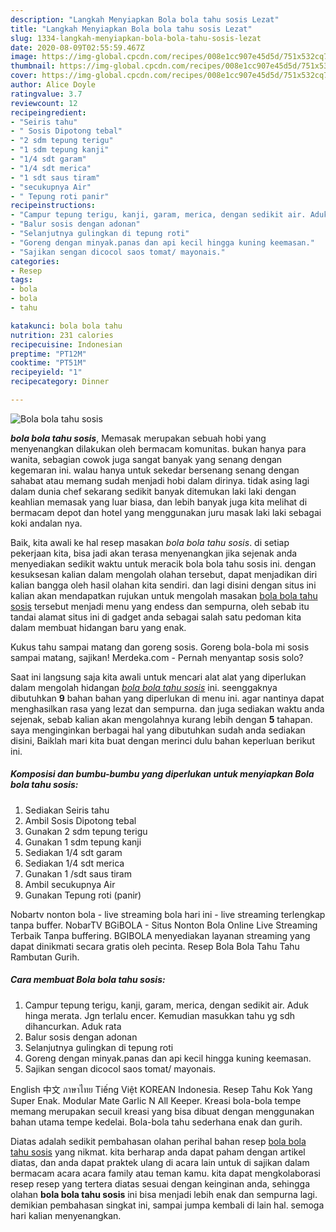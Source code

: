 ```yaml
---
description: "Langkah Menyiapkan Bola bola tahu sosis Lezat"
title: "Langkah Menyiapkan Bola bola tahu sosis Lezat"
slug: 1334-langkah-menyiapkan-bola-bola-tahu-sosis-lezat
date: 2020-08-09T02:55:59.467Z
image: https://img-global.cpcdn.com/recipes/008e1cc907e45d5d/751x532cq70/bola-bola-tahu-sosis-foto-resep-utama.jpg
thumbnail: https://img-global.cpcdn.com/recipes/008e1cc907e45d5d/751x532cq70/bola-bola-tahu-sosis-foto-resep-utama.jpg
cover: https://img-global.cpcdn.com/recipes/008e1cc907e45d5d/751x532cq70/bola-bola-tahu-sosis-foto-resep-utama.jpg
author: Alice Doyle
ratingvalue: 3.7
reviewcount: 12
recipeingredient:
- "Seiris tahu"
- " Sosis Dipotong tebal"
- "2 sdm tepung terigu"
- "1 sdm tepung kanji"
- "1/4 sdt garam"
- "1/4 sdt merica"
- "1 sdt saus tiram"
- "secukupnya Air"
- " Tepung roti panir"
recipeinstructions:
- "Campur tepung terigu, kanji, garam, merica, dengan sedikit air. Aduk hinga merata. Jgn terlalu encer. Kemudian masukkan tahu yg sdh dihancurkan. Aduk rata"
- "Balur sosis dengan adonan"
- "Selanjutnya gulingkan di tepung roti"
- "Goreng dengan minyak.panas dan api kecil hingga kuning keemasan."
- "Sajikan sengan dicocol saos tomat/ mayonais."
categories:
- Resep
tags:
- bola
- bola
- tahu

katakunci: bola bola tahu 
nutrition: 231 calories
recipecuisine: Indonesian
preptime: "PT12M"
cooktime: "PT51M"
recipeyield: "1"
recipecategory: Dinner

---
```



![Bola bola tahu sosis](https://img-global.cpcdn.com/recipes/008e1cc907e45d5d/751x532cq70/bola-bola-tahu-sosis-foto-resep-utama.jpg)

<b><i>bola bola tahu sosis</i></b>, Memasak merupakan sebuah hobi yang menyenangkan dilakukan oleh bermacam komunitas. bukan hanya para wanita, sebagian cowok juga sangat banyak yang senang dengan kegemaran ini. walau hanya untuk sekedar bersenang senang dengan sahabat atau memang sudah menjadi hobi dalam dirinya. tidak asing lagi dalam dunia chef sekarang sedikit banyak ditemukan laki laki dengan keahlian memasak yang luar biasa, dan lebih banyak juga kita melihat di bermacam depot dan hotel yang menggunakan juru masak laki laki sebagai koki andalan nya.

Baik, kita awali ke hal resep masakan <i>bola bola tahu sosis</i>. di setiap pekerjaan kita, bisa jadi akan terasa menyenangkan jika sejenak anda menyediakan sedikit waktu untuk meracik bola bola tahu sosis ini. dengan kesuksesan kalian dalam mengolah olahan tersebut, dapat menjadikan diri kalian bangga oleh hasil olahan kita sendiri. dan lagi disini dengan situs ini kalian akan mendapatkan rujukan untuk mengolah masakan <u>bola bola tahu sosis</u> tersebut menjadi menu yang endess dan sempurna, oleh sebab itu tandai alamat situs ini di gadget anda sebagai salah satu pedoman kita dalam membuat hidangan baru yang enak.

Kukus tahu sampai matang dan goreng sosis. Goreng bola-bola mi sosis sampai matang, sajikan! Merdeka.com - Pernah menyantap sosis solo?


Saat ini langsung saja kita awali untuk mencari alat alat yang diperlukan dalam mengolah hidangan <u><i>bola bola tahu sosis</i></u> ini. seenggaknya dibutuhkan <b>9</b> bahan bahan yang diperlukan di menu ini. agar nantinya dapat menghasilkan rasa yang lezat dan sempurna. dan juga sediakan waktu anda sejenak, sebab kalian akan mengolahnya kurang lebih dengan <b>5</b> tahapan. saya menginginkan berbagai hal yang dibutuhkan sudah anda sediakan disini, Baiklah mari kita buat dengan merinci dulu bahan keperluan berikut ini.

<!--inarticleads1-->

##### Komposisi dan bumbu-bumbu yang diperlukan untuk menyiapkan Bola bola tahu sosis:

1. Sediakan Seiris tahu
1. Ambil  Sosis Dipotong tebal
1. Gunakan 2 sdm tepung terigu
1. Gunakan 1 sdm tepung kanji
1. Sediakan 1/4 sdt garam
1. Sediakan 1/4 sdt merica
1. Gunakan 1 /sdt saus tiram
1. Ambil secukupnya Air
1. Gunakan  Tepung roti (panir)


Nobartv nonton bola - live streaming bola hari ini - live streaming terlengkap tanpa buffer. NobarTV BGiBOLA - Situs Nonton Bola Online Live Streaming Terbaik Tanpa buffering. BGIBOLA menyediakan layanan streaming yang dapat dinikmati secara gratis oleh pecinta. Resep Bola Bola Tahu Tahu Rambutan Gurih. 

<!--inarticleads2-->

##### Cara membuat Bola bola tahu sosis:

1. Campur tepung terigu, kanji, garam, merica, dengan sedikit air. Aduk hinga merata. Jgn terlalu encer. Kemudian masukkan tahu yg sdh dihancurkan. Aduk rata
1. Balur sosis dengan adonan
1. Selanjutnya gulingkan di tepung roti
1. Goreng dengan minyak.panas dan api kecil hingga kuning keemasan.
1. Sajikan sengan dicocol saos tomat/ mayonais.


English 中文 ภาษาไทย Tiếng Việt KOREAN Indonesia. Resep Tahu Kok Yang Super Enak. Modular Mate Garlic N All Keeper. Kreasi bola-bola tempe memang merupakan secuil kreasi yang bisa dibuat dengan menggunakan bahan utama tempe kedelai. Bola-bola tahu sederhana enak dan gurih. 

Diatas adalah sedikit pembahasan olahan perihal bahan resep <u>bola bola tahu sosis</u> yang nikmat. kita berharap anda dapat paham dengan artikel diatas, dan anda dapat praktek ulang di acara lain untuk di sajikan dalam bermacam acara acara family atau teman kamu. kita dapat mengkolaborasi resep resep yang tertera diatas sesuai dengan keinginan anda, sehingga olahan <b>bola bola tahu sosis</b> ini bisa menjadi lebih enak dan sempurna lagi. demikian pembahasan singkat ini, sampai jumpa kembali di lain hal. semoga hari kalian menyenangkan.

